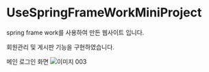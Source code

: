 # UseSpringFrameWorkMiniProject
spring frame work를 사용하여 만든 웹사이트 입니다.

회원관리 및 게시판 기능을 구현하였습니다.

메인 로그인 화면
![이미지 003](https://user-images.githubusercontent.com/60869806/85405569-93a76180-b59b-11ea-8436-dcc354fe6f1a.png)

